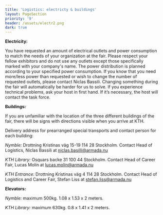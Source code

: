 ```yaml
---
title: 'Logistics: electricty & buildings'
layout: PageSection
priority: '9'
header: /assets/electr2.png
dark: true
---
```

**Electricity:**

You have requested an amount of electrical outlets and power consumption to match the needs of your organization at the fair. Please respect your fellow exhibitors and do not use any outlets except those specifically marked with your company's name. The power distribution is planned according to your specified power consumption. If you know that you need more/less power than requested or wish to change the number of requested outlets, please contact Niclas Bassili. Changing something during the fair will automatically be harder for us to solve. If you experience technical problems, ask your host in first hand. If it’s necessary, the host will contact the task force. 

**Buildings:**

If you are unfamiliar with the location of the three different buildings of the fair, there will be signs with directions visible when you arrive at KTH.

Delivery address for prearranged special transports and contact person for each building:

*Nymble:* Drottning Kristinas väg 15-19 114 28 Stockholm. Contact Head of Logistics, Niclas Bassili at niclas.basilli@armada.nu

*KTH Library:* Osquars backe 31 100 44 Stockholm. Contact Head of Career Fair, Lucas Molin at lucas.molin@armada.nu

*KTH Entrance:* Drottning Kristinas väg 4 114 28 Stockholm. Contact  Head of Logistics and Career Fair, Stefan Liss at stefan.liss@armada.nu

**Elevators:**

*Nymble:* maximum 500kg. 1.08 x 1.53 x 2 meters.

*KTH Library:* maximum 630kg. 0.8 x 1.41 x 2 meters.

